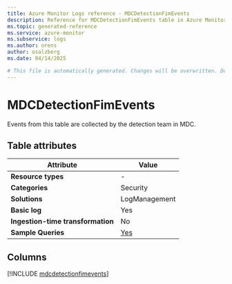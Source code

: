 ```yaml
---
title: Azure Monitor Logs reference - MDCDetectionFimEvents
description: Reference for MDCDetectionFimEvents table in Azure Monitor Logs.
ms.topic: generated-reference
ms.service: azure-monitor
ms.subservice: logs
ms.author: orens
author: osalzberg
ms.date: 04/14/2025

# This file is automatically generated. Changes will be overwritten. Do not change this file directly.
---
```


# MDCDetectionFimEvents

Events from this table are collected by the detection team in MDC.


## Table attributes

|Attribute|Value|
|---|---|
|**Resource types**|-|
|**Categories**|Security|
|**Solutions**| LogManagement|
|**Basic log**|Yes|
|**Ingestion-time transformation**|No|
|**Sample Queries**|[Yes](/azure/azure-monitor/reference/queries/mdcdetectionfimevents)|



## Columns
  
[!INCLUDE [mdcdetectionfimevents](~/reusable-content/ce-skilling/azure/includes/azure-monitor/reference/tables/mdcdetectionfimevents-include.md)]
